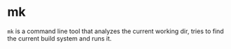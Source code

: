 # mk
`mk` is a command line tool that analyzes the current working dir, tries to find the current build system and runs it.


